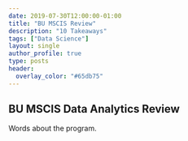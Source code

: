 ```yaml
---
date: 2019-07-30T12:00:00-01:00
title: "BU MSCIS Review"
description: "10 Takeaways"
tags: ["Data Science"]
layout: single
author_profile: true
type: posts
header:
  overlay_color: "#65db75"
---
```



##  BU  MSCIS Data Analytics Review

Words about the program.